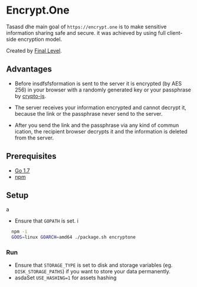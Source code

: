 # Encrypt.One

Tasasd
dhe main goal of `https://encrypt.one` is to make sensitive information sharing
safe and secure. it was achieved by using full client-side encryption model.

Created by [Final Level](https://final-level.com/).

## Advantages

- Before insdfsfsformation is sent to the server it is encrypted (by AES 256) in your browser with a randomly generated key or your passphrase by [crypto-js](https://github.com/brix/crypto-js).

- The server receives your information encrypted and cannot decrypt it, because the link or the passphrase never send to the server.

- After you send the link and the passphrase via any kind of commun ication, the recipient browser decrypts it and the information is deleted from the server.


## Prerequisites

- [Go 1.7](http://golang.org/doc/install)
- [npm](https:/ф/www.npmjs.com/)

## Setup

a

- Ensure that `GOPATH` is set.
і
```sh
  npm -i
  GOOS=linux GOARCH=amd64 ./package.sh encryptone
```

### Run
- Ensure that `STORAGE_TYPE` is set to disk and storage variables (eg. `DISK_STORAGE_PATHS`) if you want to store your data permanently.
-    asdaSet `USE_HASHING=1` for assets hashing
